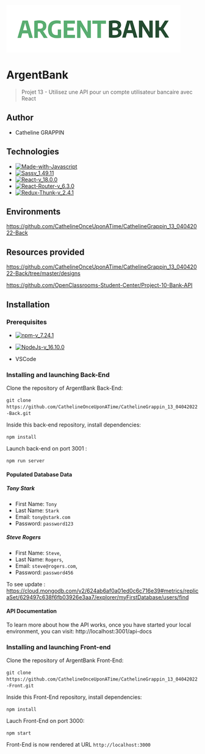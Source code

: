 ![logo-du-projet](https://raw.githubusercontent.com/CathelineOnceUponATime/CathelineGrappin_13_04042022-Front/main/src/assets/argentBankLogo.png)

# ArgentBank
> Projet 13 - Utilisez une API pour un compte utilisateur bancaire avec React
## Author 

- Catheline GRAPPIN

## Technologies

- [![Made-with-Javascript](https://img.shields.io/badge/Made%20with-Javascript-green)](https://developer.mozilla.org/fr/docs/Web/JavaScript)
- [![Sassv_1.49.11](https://img.shields.io/badge/Sass-v_1.49.11-ff69b4)](https://sass-lang.com/)
- [![React-v_18.0.0](https://img.shields.io/badge/React-v_18.0.0-blue)](https://fr.reactjs.org/)
- [![React-Router-v_6.3.0](https://img.shields.io/badge/React_Router-v_6.3.0-yellow)](https://reactrouter.com/docs/en/v6)
- [![Redux-Thunk-v_2.4.1](https://img.shields.io/badge/Redux_Thunk-v_2.4.1-red)](https://github.com/reduxjs/redux-thunk)

## Environments

https://github.com/CathelineOnceUponATime/CathelineGrappin_13_04042022-Back

## Resources provided

https://github.com/CathelineOnceUponATime/CathelineGrappin_13_04042022-Back/tree/master/designs

https://github.com/OpenClassrooms-Student-Center/Project-10-Bank-API

## Installation

### Prerequisites

- [![npm-v_7.24.1](https://img.shields.io/badge/npm-v_7.24.1-orange)](https://docs.npmjs.com/)
- [![NodeJs-v_16.10.0](https://img.shields.io/badge/NodeJs-v_16.10.0-red)](https://nodejs.org/en/docs/)

- VSCode

### Installing and launching Back-End

Clone the repository of ArgentBank Back-End:

`git clone https://github.com/CathelineOnceUponATime/CathelineGrappin_13_04042022-Back.git`

Inside this back-end repository, install dependencies:

`npm install`

Launch back-end on port 3001 :

`npm run server`

#### Populated Database Data

##### Tony Stark

- First Name: `Tony`
- Last Name: `Stark`
- Email: `tony@stark.com`
- Password: `password123`

##### Steve Rogers

- First Name: `Steve`,
- Last Name: `Rogers`,
- Email: `steve@rogers.com`,
- Password: `password456`

To see update : https://cloud.mongodb.com/v2/624ab6af0a01ed0c6c716e39#metrics/replicaSet/629497c638f6fb03926e3aa7/explorer/myFirstDatabase/users/find

#### API Documentation

To learn more about how the API works, once you have started your local environment, you can visit: http://localhost:3001/api-docs

### Installing and launching Front-end

Clone the repository of ArgentBank Front-End:

`git clone https://github.com/CathelineOnceUponATime/CathelineGrappin_13_04042022-Front.git`

Inside this Front-End repository, install dependencies:

`npm install`

Lauch Front-End on port 3000:

`npm start`

Front-End is now rendered at URL `http://localhost:3000`



